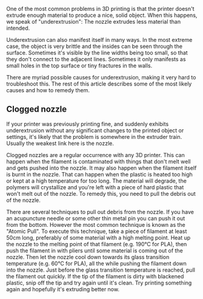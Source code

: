 One of the most common problems in 3D printing is that the printer doesn't extrude enough material to produce a nice, solid object. When this happens, we speak of "underextrusion": The nozzle extrudes less material than intended.

Underextrusion can also manifest itself in many ways. In the most extreme case, the object is very brittle and the insides can be seen through the surface. Sometimes it's visible by the line widths being too small, so that they don't connect to the adjacent lines. Sometimes it only manifests as small holes in the top surface or tiny fractures in the walls.

There are myriad possible causes for underextrusion, making it very hard to troubleshoot this. The rest of this article describes some of the most likely causes and how to remedy them.

Clogged nozzle
----
If your printer was previously printing fine, and suddenly exhibits underextrusion without any significant changes to the printed object or settings, it's likely that the problem is somewhere in the extruder train. Usually the weakest link here is the nozzle.

Clogged nozzles are a regular occurrence with any 3D printer. This can happen when the filament is contaminated with things that don't melt well and gets pushed into the nozzle. It may also happen when the filament itself is burnt in the nozzle. That can happen when the plastic is heated too high or kept at a high temperature for too long. The material will degrade, the polymers will crystallize and you're left with a piece of hard plastic that won't melt out of the nozzle. To remedy this, you need to pull the debris out of the nozzle.

There are several techniques to pull out debris from the nozzle. If you have an acupuncture needle or some other thin metal pin you can push it out from the bottom. However the most common technique is known as the "Atomic Pull". To execute this technique, take a piece of filament at least 50cm long, preferably of some material with a high melting point. Heat up the nozzle to the melting point of that filament (e.g. 190°C for PLA), then push the filament in with pliers until some material is coming out of the nozzle. Then let the nozzle cool down towards its glass transition temperature (e.g. 60°C for PLA), all the while pushing the filament down into the nozzle. Just before the glass transition temperature is reached, pull the filament out quickly. If the tip of the filament is dirty with blackened plastic, snip off the tip and try again until it's clean. Try printing something again and hopefully it's extruding better now.